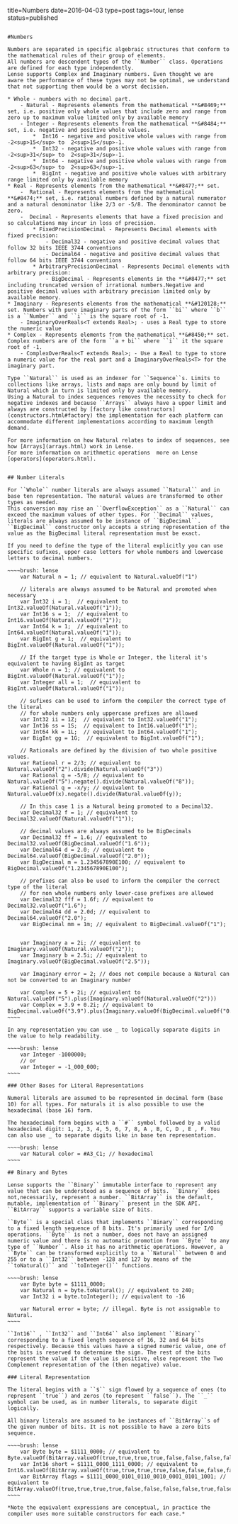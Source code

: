 title=Numbers
date=2016-04-03
type=post
tags=tour, lense
status=published
~~~~~~

#Numbers

Numbers are separated in specific algebraic structures that conform to the mathematical rules of their group of elements.
All numbers are descendent types of the ``Number`` class. Operations are defined for each type independently.
Lense supports Complex and Imaginary numbers. Even thought we are aware the performance of these types may not be optimal, we understand that not supporting them would be a worst decision. 

* Whole - numbers with no decimal part.
	- Natural - Represents elements from the mathematical **&#8469;** set, i.e. positive only whole values that include zero and range from zero up to maximum value limited only by available memory
	- Integer - Represents elements from the mathematical **&#8484;** set, i.e. negative and positive whole values.
		*  Int16 - negative and positive whole values with range from -2<sup>15</sup> to  2<sup>15</sup>-1. 
		*  Int32 - negative and positive whole values with range from -2<sup>31</sup> to  2<sup>31</sup>-1. 
		*  Int64 - negative and positive whole values with range from -2<sup>63</sup> to  2<sup>63</sup>-1. 
		*  BigInt - negative and positive whole values with arbitrary range limited only by available memory
* Real - Represents elements from the mathematical **&#8477;** set.
	-  Rational - Represents elements from the mathematical **&#8474;** set, i.e. rational numbers defined by a natural numerator and a natural denominator like 2/3 or -5/8. The denominator cannot be zero. 
	-  Decimal - Represents elements that have a fixed precision and so calculations may incur in loss of precision.
		* FixedPrecisionDecimal - Represents Decimal elements with fixed precision:
			- Decimal32 - negative and positive decimal values that follow 32 bits IEEE 3744 conventions
			- Decimal64 - negative and positive decimal values that follow 64 bits IEEE 3744 conventions
		* ArbitraryPrecisionDecimal - Represents Decimal elements with arbitrary precision:
			- BigDecimal - Represents elements in the **&#8477;** set including truncated version of irrational numbers.Negative and positive decimal values with arbitrary precision limited only by available memory.
* Imaginary - Represents elements from the mathematical **&#120128;** set. Numbers with pure imaginary parts of the form ``bi`` where ``b`` is a ``Number`` and ``i`` is the square root of -1.
	- ImaginaryOverReals<T extends Real>; - uses a Real type to store the numeric value
* Complex - Represents elements from the mathematical **&#8450;** set. Complex numbers are of the form ``a + bi`` where ``i`` it the square root of -1.
	- ComplexOverReals<T extends Real>; - Use a Real to type to store a numeric value for the real part and a ImaginaryOverReals<T> for the imaginary part.

Type ``Natural`` is used as an indexer for ``Sequence``s. Limits to collections like arrays, lists and maps are only bound by limit of Natural which in turn is limited only by available memory.
Using a Natural to index sequences removes the necessity to check for negative indexes and because ``Arrays`` always have a upper limit and always are constructed by [factory like constructors](constructors.html#factory) the implementation for each platform can accommodate different implementations according to maximum length demand.

For more information on how Natural relates to index of sequences, see how [Arrays](arrays.html) work in Lense.
For more information on arithmetic operations  more on Lense [operators](operators.html).


## Number Literals 

For ``Whole`` number literals are always assumed ``Natural`` and in base ten representation. The natural values are transformed to other types as needed. 
This conversion may rise an ``OverflowException`` as a ``Natural`` can exceed the maximum values of other types. For ``Decimal`` values, literals are always assumed to be instance of ``BigDecimal``. ``BigDecimal`` constructor only accepts a string representation of the value as the BigDecimal literal representation must be exact.

If you need to define the type of the literal explicitly you can use specific sufixes, upper case letters for whole numbers and lowercase letters to decimal numbers.

~~~~brush: lense
	var Natural n = 1; // equivalent to Natural.valueOf("1")
	
	// literals are always assumed to be Natural and promoted when necessary
	var Int32 i = 1;  // equivalent to Int32.valueOf(Natural.valueOf("1"));
	var Int16 s = 1;  // equivalent to Int16.valueOf(Natural.valueOf("1"));
	var Int64 k = 1;  // equivalent to Int64.valueOf(Natural.valueOf("1"));
	var BigInt g = 1;  // equivalent to BigInt.valueOf(Natural.valueOf("1"));
	
	// If the target type is Whole or Integer, the literal it's equivalent to having BigInt as target 
	var Whole n = 1; // equivalent to BigInt.valueOf(Natural.valueOf("1"));
	var Integer all = 1;  // equivalent to BigInt.valueOf(Natural.valueOf("1"));
	
	// sufixes can be used to inform the compiler the correct type of the literal
	// for whole numbers only uppercase prefixes are allowed 
	var Int32 ii = 1Z;  // equivalent to Int32.valueOf("1");
	var Int16 ss = 1S;  // equivalent to Int16.valueOf("1");
	var Int64 kk = 1L;  // equivalent to Int64.valueOf("1");
	var BigInt gg = 1G;  // equivalent to BigInt.valueOf("1");
	
	// Rationals are defined by the division of two whole positive values. 
	var Rational r = 2/3; // equivalent to Natural.valueOf("2").divide(Natural.valueOf("3"))
	var Rational q = -5/8; // equivalent to Natural.valueOf("5").negate().divide(Natural.valueOf("8"));
	var Rational q = -x/y; // equivalent to Natural.valueOf(x).negate().divide(Natural.valueOf(y));
	
	// In this case 1 is a Natural being promoted to a Decimal32.
	var Decimal32 f = 1; // equivalent to Decimal32.valueOf(Natural.valueOf("1"));
	
	// decimal values are always assumed to be BigDecimals
	var Decimal32 ff = 1.6; // equivalent to Decimal32.valueOf(BigDecimal.valueOf("1.6"));
	var Decimal64 d = 2.0; // equivalent to Decimal64.valueOf(BigDecimal.valueOf("2.0"));
	var BigDecimal m = 1.234567890E100; // equivalent to BigDecimal.valueOf("1.234567890E100");

	// prefixes can also be used to inform the compiler the correct type of the literal
	// for non whole numbers only lower-case prefixes are allowed 
	var Decimal32 fff = 1.6f; // equivalent to Decimal32.valueOf("1.6");
	var Decimal64 dd = 2.0d; // equivalent to Decimal64.valueOf("2.0");
	var BigDecimal mm = 1m; // equivalent to BigDecimal.valueOf("1");
	
	
	var Imaginary a = 2i; // equivalent to Imaginary.valueOf(Natural.valueOf("2"));
	var Imaginary b = 2.5i; // equivalent to Imaginary.valueOf(BigDecimal.valueOf("2.5"));
	
	var Imaginary error = 2; // does not compile because a Natural can not be converted to an Imaginary number

	var Complex = 5 + 2i; // equivalent to Natural.valueOf("5").plus(Imaginary.valueOf(Natural.valueOf("2")))
	var Complex = 3.9 + 0.2i; // equivalent to BigDecimal.valueOf("3.9").plus(Imaginary.valueOf(BigDecimal.valueOf("0.2"))
~~~~

In any representation you can use _ to logically separate digits in the value to help readability.

~~~~brush: lense
	var Integer -1000000;
	// or
	var Integer = -1_000_000;
~~~~

### Other Bases for Literal Representations 

Numeral literals are assumed to be represented in decimal form (base 10) for all types. For naturals it is also possible to use the hexadecimal (base 16) form.

The hexadecimal form begins with a ``#`` symbol followed by a valid hexadecimal digit: 1, 2, 3, 4, 5, 6, 7, 8, A , B, C, D , E , F. You can also use _ to separate digits like in base ten representation.

~~~~brush: lense
	var Natural color = #A3_C1; // hexadecimal
~~~~

## Binary and Bytes

Lense supports the ``Binary`` immutable interface to represent any value that can be understood as a sequence of bits. ``Binary`` does not,necessarily, represent a number. ``BitArray`` is the default, mutable, implementation of ``Binary`` present in the SDK API. ``BitArray`` supports a variable size of bits.

``Byte`` is a special class that implements ``Binary`` corresponding to a fixed length sequence of 8 bits. It's primarily used for I/O operations. ``Byte`` is not a number, does not have an assigned numeric value and there is no automatic promotion from ``Byte`` to any type of ``Number``. Also it has no arithmetic operations. However, a ``Byte`` can be transformed explicitly to a ``Natural`` between 0 and 255 or to a ``Int32`` between -128 and 127 by means of the ``toNatural()`` and ``toInteger()`` functions.

~~~~brush: lense
	var Byte byte = $1111_0000; 
	var Natural n = byte.toNatural(); // equivalent to 240;
	var Int32 i = byte.toInteger(); // equivalent to -16
	
	var Natural error = byte; // illegal. Byte is not assignable to Natural.
~~~~

``Int16`` , ``Int32`` and ``Int64`` also implement ``Binary`` corresponding to a fixed length sequence of 16, 32 and 64 bits respectively. Because this values have a signed numeric value, one of the bits is reserved to determine the sign. The rest of the bits represent the value if the value is positive, else represent the Two Complement representation of the (then negative) value.

### Literal Representation

The literal begins with a ``$`` sign flowed by a sequence of ones (to represent ``true``) and zeros (to represent ``false``). The ``_`` symbol can be used, as in number literals, to separate digit logically.

All binary literals are assumed to be instances of ``BitArray``s of the given number of bits. It is not possible to have a zero bits sequence. 

~~~~brush: lense
	var Byte byte = $1111_0000; // equivalent to Byte.valueOf(BitArray.valueOf(true,true,true,true,false,false,false,false));
	var Int16 short = $1111_0000_1111_0000; // equivalent to Int16.valueOf(BitArray.valueOf(true,true,true,true,false,false,false,false,true,true,true,true,false,false,false,false));
	var BitArray flags = $1111_0000_0101_0110_0010_0001_0101_1001; // equivalent to BitArray.valueOf(true,true,true,true,false,false,false,false,true,false,tru,false,true,true,false,false,false,false,false,false,false,false,true,false,true,false,true,true,false,false,true);
~~~~	

*Note the equivalent expressions are conceptual, in practice the compiler uses more suitable constructors for each case.*

